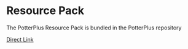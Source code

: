 # Resource Pack

The PotterPlus Resource Pack is bundled in the PotterPlus repository

[Direct Link](https://github.com/tsgrissom/PotterPlus/tree/master/_ResourcePack)
